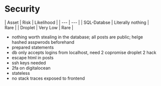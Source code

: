 # Security

| Asset | Risk | Likelihood |
| --- | --- |
| SQL-Databse | Literally nothing | Rare |
| Droplet | Very Low | Rare |

- nothing worth stealing in the database; all posts are public; helge hashed asspwrods beforehand
- prepared statements
- db only accepts logins from localhost, need 2 copromise droplet 2 hack
- escape html in posts
- ssh keys needed
- 2fa on digitalocean
- stateless
- no stack traces exposed to frontend
